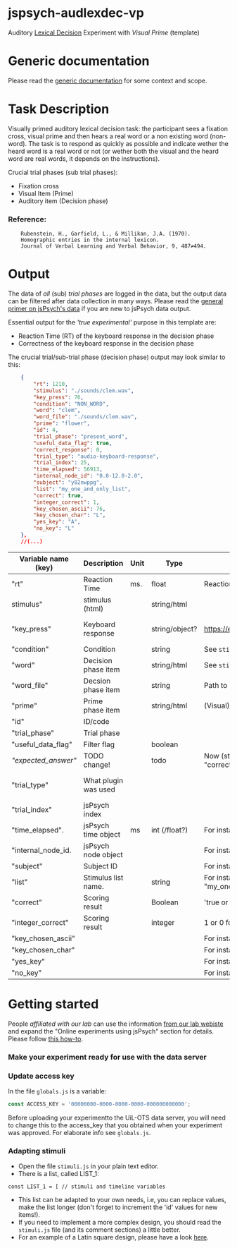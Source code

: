# jspsych-audlexdec-vp
Auditory [Lexical Decision](https://en.wikipedia.org/wiki/Lexical_decision_task) Experiment with _Visual Prime_ (template)

# Generic documentation
Please read the [generic documentation](https://github.com/UiL-OTS-labs/jspsych-uil-template-docs) for some context and scope.

# Task Description
Visually primed auditory lexical decision task: the participant sees a fixation cross, visual prime and then hears a real word or a non existing word (non-word). The task is to respond as quickly as possible and indicate wether the heard word is a real word or not (or wether both the visual and the heard word are real words, it depends on the instructions).

Crucial trial phases (sub trial phases):
- Fixation cross
- Visual Item (Prime)
- Auditory item (Decision phase)

### Reference:
        Rubenstein, H., Garfield, L., & Millikan, J.A. (1970). 
        Homographic entries in the internal lexicon. 
        Journal of Verbal Learning and Verbal Behavior, 9, 487≠494.
        
# Output
The data of _all_ (sub) _trial phases_ are logged in the data, but the output data can be filtered after data collection in many ways.
Please read the [general primer on jsPsych's data](https://github.com/UiL-OTS-labs/jspsych-output) if you are new to jsPsych data output.

Essential output for the _'true experimental'_ purpose in this template are:

- Reaction Time (RT) of the keyboard response in the decision phase
- Correctness of the keyboard response in the decision phase

The crucial trial/sub-trial phase (decision phase) output may look similar to this:

```json
	{
		"rt": 1210,
		"stimulus": "./sounds/clem.wav",
		"key_press": 76,
		"condition": "NON_WORD",
		"word": "clem",
		"word_file": "./sounds/clem.wav",
		"prime": "flower",
		"id": 4,
		"trial_phase": "present_word",
		"useful_data_flag": true,
		"correct_response": 0,
		"trial_type": "audio-keyboard-response",
		"trial_index": 25,
		"time_elapsed": 56913,
		"internal_node_id": "0.0-12.0-2.0",
		"subject": "y82nwppg",
		"list": "my_one_and_only_list",
		"correct": true,
		"integer_correct": 1,
		"key_chosen_ascii": 76,
		"key_chosen_char": "L",
		"yes_key": "A",
		"no_key": "L"
	},
	//(...)
```
Variable name (key) | Description          | Unit  | Type           | Comments                             | jsPsych default | Template default | Plugin name
--------------------|----------------------|-------|----------------|--------------------------------------|-----------------|------------------|------------
"rt"                | Reaction Time        | ms.   | float          | Reaction time in milliseconds        | yes             |                  |            
stimulus"           | stimulus (html)      |       | string/html    |                                      | yes             |                  |
"key_press"         | Keyboard response    |       | string/object? | https://en.wikipedia.org/wiki/ASCII  | yes             |                  | audio-keyboard-response
"condition"         | Condition            |       | string         | See ```stimuli.js```                 | no              | yes              |
"word"              | Decision phase item  |       | string/html    | See ```stimuli.js, index.html```     | no              | yes              | 
"word_file"         | Decsion phase item   |       | string         | Path to "word" audio file            | no              | yes              |
"prime"             | Prime phase item     |       | string/html    | (Visual) Prime                       | no              | yes              |
"id"                | ID/code              |       |                |                                      | yes             |                  |
"trial_phase"       | Trial phase          |       |                |                                      | no              | yes              | 
"useful_data_flag"  | Filter flag          |       | boolean        |                                      | no              | yes              | 
_"expected_answer"_ | TODO change!         |       | todo           | Now (still) named "correct_response" | no              | no/yes/willbe.   | 
"trial_type"        | What plugin was used |       |                |                                      | yes             |                  | "audio-keyboard-response"
"trial_index"       | jsPsych index        |       |                |                            	   | yes             |                  |	
"time_elapsed".     | jsPsych time object  | ms    | int (/float?)  | For instance: 45062                  | yes             |                  |
"internal_node_id.  | jsPsych node object  |       |                | For instance:"0.0-11.0-1.4"          | yes             |                  |
"subject"           | Subject ID           |       |                | For instance: "8oo722dq"             |                 | yes              |
"list"              | Stimulus list name.  |       | string         | For instance: "my_one_and_only_list" | no              | yes              | 
"correct"           | Scoring result       |       | Boolean        | 'true or false' score of response    |                 | yes              |   
"integer_correct"   | Scoring result       |       | integer        | 1 or 0 for correct or incorrect      |                 | yes              |   
"key_chosen_ascii"  |                      |       |                | For instance: 65                     | no              | yes              |
"key_chosen_char"   |                      |       |                | For instance: "A"                    | no              | yes              |
"yes_key"           |                      |       |                | For instance:  "A"                   | no              | yes              |
"no_key"            |                      |       |                | For instance: "L"                    | no              | yes              |



# Getting started 
People _affiliated with our lab_ can use the information [from our lab webiste](https://uilots-labs.wp.hum.uu.nl/experiments/overview/) and expand the "Online experiments using jsPsych" section for details. Please follow [this how-to](https://uilots-labs.wp.hum.uu.nl/how-to/online-experimenting/).

### Make your experiment ready for use with the data server

### Update access key
In the file `globals.js` is a variable:
```javascript
const ACCESS_KEY = '00000000-0000-0000-0000-000000000000';
```
Before uploading your experimentto the UiL-OTS data server, you will need to change this to the access_key that you obtained when your experiment was approved. For elaborate info see `globals.js`.


### Adapting stimuli
- Open the file `stimuli.js` in your plain text editor.
- There is a list, called LIST_1:

```javacript
const LIST_1 = [ // stimuli and timeline variables

```
-  This list can be adapted to your own needs, i.e, you can replace values, make the list longer (don't forget to increment the 'id' values for new items!).
- If you need to implement a more complex design, you should read the `stimuli.js` file (and its comment sections) a little better. 
- For an example of a Latin square design, please have a look [here](https://github.com/UiL-OTS-labs/jspsych-spr-mw).

